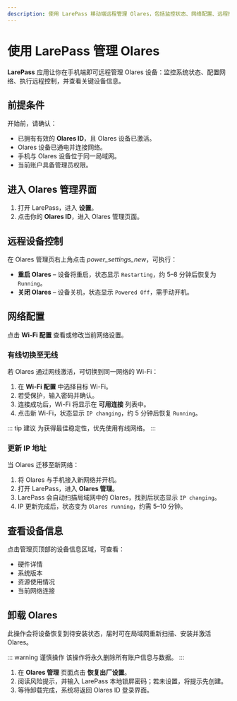 ```yaml
---
description: 使用 LarePass 移动端远程管理 Olares，包括监控状态、网络配置、远程控制与设备信息查看。
---
```


# 使用 LarePass 管理 Olares

**LarePass** 应用让你在手机端即可远程管理 Olares 设备：监控系统状态、配置网络、执行远程控制，并查看关键设备信息。

## 前提条件

开始前，请确认：

- 已拥有有效的 **Olares ID**，且 Olares 设备已激活。  
- Olares 设备已通电并连接网络。  
- 手机与 Olares 设备位于同一局域网。  
- 当前账户具备管理员权限。  

## 进入 Olares 管理界面

1. 打开 LarePass，进入 **设置**。  
2. 点击你的 **Olares ID**，进入 Olares 管理页面。  

## 远程设备控制

在 Olares 管理页右上角点击 <i class="material-symbols-outlined">power_settings_new</i>，可执行：

- **重启 Olares** – 设备将重启，状态显示 `Restarting`，约 5–8 分钟后恢复为 `Running`。  
- **关闭 Olares** – 设备关机，状态显示 `Powered Off`，需手动开机。  

## 网络配置

点击 **Wi-Fi 配置** 查看或修改当前网络设置。

### 有线切换至无线

若 Olares 通过网线激活，可切换到同一网络的 Wi-Fi：

1. 在 **Wi-Fi 配置** 中选择目标 Wi-Fi。  
2. 若受保护，输入密码并确认。  
3. 连接成功后，Wi-Fi 将显示在 **可用连接** 列表中。  
4. 点击新 Wi-Fi，状态显示 `IP changing`，约 5 分钟后恢复 `Running`。  

::: tip 建议
为获得最佳稳定性，优先使用有线网络。
:::

### 更新 IP 地址

当 Olares 迁移至新网络：

1. 将 Olares 与手机接入新网络并开机。  
2. 打开 LarePass，进入 **Olares 管理**。  
3. LarePass 会自动扫描局域网中的 Olares，找到后状态显示 `IP changing`。  
4. IP 更新完成后，状态变为 `Olares running`，约需 5–10 分钟。  

## 查看设备信息

点击管理页顶部的设备信息区域，可查看：

- 硬件详情  
- 系统版本  
- 资源使用情况  
- 当前网络连接  

## 卸载 Olares

此操作会将设备恢复到待安装状态，届时可在局域网重新扫描、安装并激活 Olares。

::: warning 谨慎操作
该操作将永久删除所有账户信息与数据。
:::

1. 在 **Olares 管理** 页面点击 **恢复出厂设置**。  
2. 阅读风险提示，并输入 LarePass 本地锁屏密码；若未设置，将提示先创建。  
3. 等待卸载完成，系统将返回 Olares ID 登录界面。  

